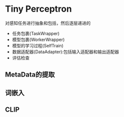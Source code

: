# Tiny Perceptron

对感知任务进行抽象和包括，然后逐层递进的
- 任务包裹(TaskWrapper)
- 模型包裹(WorkerWrapper)
- 模型的学习过程(SelfTrain)
- 数据适配器(DataAdapter):包括输入适配器和输出适配器
- 评估检查


## MetaData的提取

## 词嵌入

## CLIP
